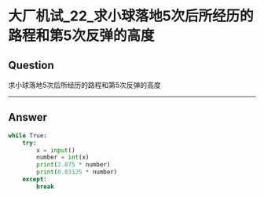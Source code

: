 # 大厂机试_22_求小球落地5次后所经历的路程和第5次反弹的高度



## Question
求小球落地5次后所经历的路程和第5次反弹的高度

----

## Answer
```python
while True:
    try:
        x = input()
        number = int(x)
        print(2.875 * number)
        print(0.03125 * number)
    except:
        break
```